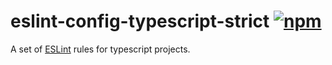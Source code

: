 # eslint-config-typescript-strict [![npm][npm-image]][npm-url]

[npm-image]: https://img.shields.io/npm/v/eslint-config-typescript-strict?style=flat-square
[npm-url]: https://www.npmjs.com/package/eslint-config-typescript-strict

A set of [ESLint](http://eslint.org) rules for typescript projects.
